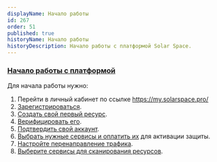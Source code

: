 ```yaml
---
displayName: Начало работы
id: 267
order: 51
published: true
historyName: Начало работы
historyDescription: Начало работы с платформой Solar Space. 
---
```


### [Начало работы с платформой](platform-launch)

Для начала работы нужно:

1. Перейти в личный кабинет по ссылке https://my.solarspace.pro/
2. [Зарегистрироваться]([242]).
3. [Создать свой первый ресурс]([205]).
4. [Верифицировать его]([206]).
5. [Подтвердить свой аккаунт]([243]).
6. [Выбрать нужные сервисы и оплатить их]([208]) для активации защиты.
7. [Настройте перенаправление трафика](266).
8. [Выберите сервисы для сканирования ресурсов](219).

